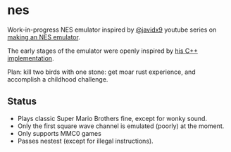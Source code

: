 # nes

Work-in-progress NES emulator inspired by [@javidx9](https://www.youtube.com/channel/UC-yuWVUplUJZvieEligKBkA) youtube 
series on [making an NES emulator](https://www.youtube.com/watch?v=F8kx56OZQhg&t=2069s).

The early stages of the emulator were openly inspired by [his C++ implementation](https://github.com/OneLoneCoder/olcNES).

Plan: kill two birds with one stone: get moar rust experience, and accomplish a childhood challenge.

## Status

 * Plays classic Super Mario Brothers fine, except for wonky sound.
 * Only the first square wave channel is emulated (poorly) at the moment.
 * Only supports MMC0 games
 * Passes nestest (except for illegal instructions).
